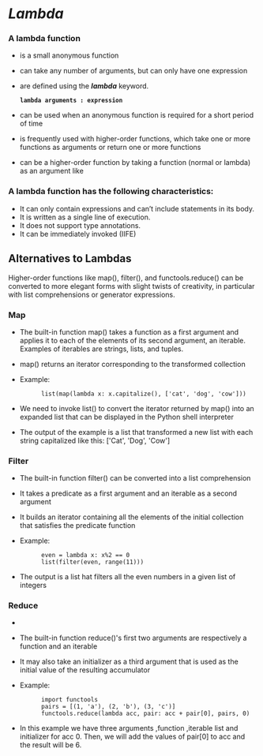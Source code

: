 # ***Lambda***
### A lambda function  
- is a small anonymous function
- can take any number of arguments, but can only have one expression
- are defined using the ***lambda*** keyword.

    __`lambda arguments : expression `__
- can be used when an anonymous function is required for a short period of time
- is frequently used with higher-order functions, which take one or more functions as arguments or return one or more functions
- can be a higher-order function by taking a function (normal or lambda) as an argument like

### A lambda function has the following characteristics:

- It can only contain expressions and can’t include statements in its body.
- It is written as a single line of execution.
- It does not support type annotations.
- It can be immediately invoked (IIFE)


## Alternatives to Lambdas
Higher-order functions like map(), filter(), and functools.reduce() can be converted to more elegant forms with slight twists of creativity, in particular with list comprehensions or generator expressions.

### Map
- The built-in function map() takes a function as a first argument and applies it to each of the elements of its second argument, an iterable. Examples of iterables are strings, lists, and tuples.
- map() returns an iterator corresponding to the transformed collection
- Example:<br>

            list(map(lambda x: x.capitalize(), ['cat', 'dog', 'cow']))

- We need to invoke list() to convert the iterator returned by map() into an expanded list that can be displayed in the Python shell interpreter
- The output of the example is a list that transformed a new list with each string capitalized like this: ['Cat', 'Dog', 'Cow']

### Filter
- The built-in function filter() can be converted into a list comprehension
- It takes a predicate as a first argument and an iterable as a second argument
- It builds an iterator containing all the elements of the initial collection that satisfies the predicate function
- Example:

            even = lambda x: x%2 == 0
            list(filter(even, range(11)))

- The output is a list hat filters all the even numbers in a given list of integers

### Reduce
- 
- The built-in function reduce()'s first two arguments are respectively a function and an iterable
-  It may also take an initializer as a third argument that is used as the initial value of the resulting accumulator
- Example:

            import functools
            pairs = [(1, 'a'), (2, 'b'), (3, 'c')]
            functools.reduce(lambda acc, pair: acc + pair[0], pairs, 0)
- In this example we have three arguments ,function ,iterable list and initializer for acc 0. Then, we will add the values of pair[0] to acc and the result will be 6.